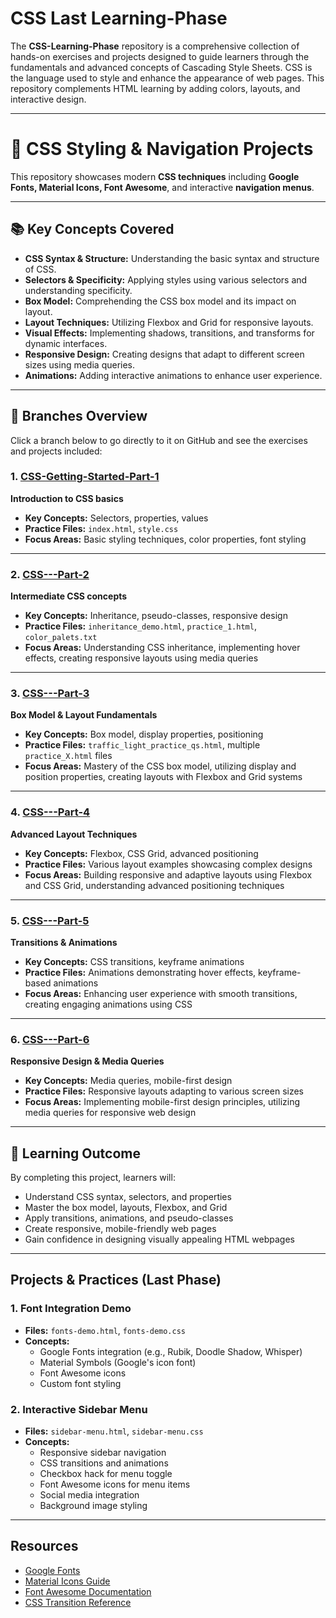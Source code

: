 # CSS Last Learning-Phase 

The **CSS-Learning-Phase** repository is a comprehensive collection of hands-on exercises and projects designed to guide learners through the fundamentals and advanced concepts of Cascading Style Sheets. CSS is the language used to style and enhance the appearance of web pages. This repository complements HTML learning by adding colors, layouts, and interactive design.

---

# 🎨 CSS Styling & Navigation Projects 

This repository showcases modern **CSS techniques** including **Google Fonts, Material Icons, Font Awesome**, and interactive **navigation menus**.

---

## 📚 Key Concepts Covered

- **CSS Syntax & Structure:** Understanding the basic syntax and structure of CSS.  
- **Selectors & Specificity:** Applying styles using various selectors and understanding specificity.  
- **Box Model:** Comprehending the CSS box model and its impact on layout.  
- **Layout Techniques:** Utilizing Flexbox and Grid for responsive layouts.  
- **Visual Effects:** Implementing shadows, transitions, and transforms for dynamic interfaces.  
- **Responsive Design:** Creating designs that adapt to different screen sizes using media queries.  
- **Animations:** Adding interactive animations to enhance user experience.

---


## 📁 Branches Overview
Click a branch below to go directly to it on GitHub and see the exercises and projects included:


### 1. [CSS-Getting-Started-Part-1](https://github.com/Hafiz-Tanzeel-Shamshad/CSS-Learning-Phase/tree/CSS-Getting-Started-Part-1)  
**Introduction to CSS basics**  
- **Key Concepts:** Selectors, properties, values  
- **Practice Files:** `index.html`, `style.css`  
- **Focus Areas:** Basic styling techniques, color properties, font styling  

---

### 2. [CSS---Part-2](https://github.com/Hafiz-Tanzeel-Shamshad/CSS-Learning-Phase/tree/CSS---Part-2)  
**Intermediate CSS concepts**  
- **Key Concepts:** Inheritance, pseudo-classes, responsive design  
- **Practice Files:** `inheritance_demo.html`, `practice_1.html`, `color_palets.txt`  
- **Focus Areas:** Understanding CSS inheritance, implementing hover effects, creating responsive layouts using media queries  

---

### 3. [CSS---Part-3](https://github.com/Hafiz-Tanzeel-Shamshad/CSS-Learning-Phase/tree/CSS---Part-3)  
**Box Model & Layout Fundamentals**  
- **Key Concepts:** Box model, display properties, positioning  
- **Practice Files:** `traffic_light_practice_qs.html`, multiple `practice_X.html` files  
- **Focus Areas:** Mastery of the CSS box model, utilizing display and position properties, creating layouts with Flexbox and Grid systems  

---

### 4. [CSS---Part-4](https://github.com/Hafiz-Tanzeel-Shamshad/CSS-Learning-Phase/tree/CSS---Part-4)  
**Advanced Layout Techniques**  
- **Key Concepts:** Flexbox, CSS Grid, advanced positioning  
- **Practice Files:** Various layout examples showcasing complex designs  
- **Focus Areas:** Building responsive and adaptive layouts using Flexbox and CSS Grid, understanding advanced positioning techniques  

---

### 5. [CSS---Part-5](https://github.com/Hafiz-Tanzeel-Shamshad/CSS-Learning-Phase/tree/CSS---Part-5)  
**Transitions & Animations**  
- **Key Concepts:** CSS transitions, keyframe animations  
- **Practice Files:** Animations demonstrating hover effects, keyframe-based animations  
- **Focus Areas:** Enhancing user experience with smooth transitions, creating engaging animations using CSS  

---

### 6. [CSS---Part-6](https://github.com/Hafiz-Tanzeel-Shamshad/CSS-Learning-Phase/tree/CSS---Part-6)  
**Responsive Design & Media Queries**  
- **Key Concepts:** Media queries, mobile-first design  
- **Practice Files:** Responsive layouts adapting to various screen sizes  
- **Focus Areas:** Implementing mobile-first design principles, utilizing media queries for responsive web design  

---

## 🎯 Learning Outcome

By completing this project, learners will:  
- Understand CSS syntax, selectors, and properties  
- Master the box model, layouts, Flexbox, and Grid  
- Apply transitions, animations, and pseudo-classes  
- Create responsive, mobile-friendly web pages  
- Gain confidence in designing visually appealing HTML webpages  

---

## Projects & Practices (Last Phase)

### 1. Font Integration Demo
- **Files:** `fonts-demo.html`, `fonts-demo.css`  
- **Concepts:**
  - Google Fonts integration (e.g., Rubik, Doodle Shadow, Whisper)  
  - Material Symbols (Google's icon font)  
  - Font Awesome icons  
  - Custom font styling  

### 2. Interactive Sidebar Menu
- **Files:** `sidebar-menu.html`, `sidebar-menu.css`  
- **Concepts:**
  - Responsive sidebar navigation  
  - CSS transitions and animations  
  - Checkbox hack for menu toggle  
  - Font Awesome icons for menu items  
  - Social media integration  
  - Background image styling  

---

## Resources

- [Google Fonts](https://fonts.google.com/)  
- [Material Icons Guide](https://fonts.google.com/icons)  
- [Font Awesome Documentation](https://fontawesome.com/docs)  
- [CSS Transition Reference](https://developer.mozilla.org/en-US/docs/Web/CSS/CSS_Transitions/Using_CSS_transitions)
